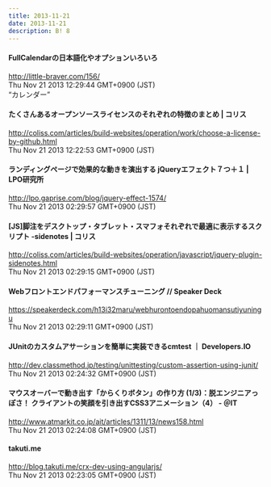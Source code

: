 ```yaml
---
title: 2013-11-21
date: 2013-11-21
description: B! 8
---
```


####   FullCalendarの日本語化やオプションいろいろ
http://little-braver.com/156/<br>
Thu Nov 21 2013 12:29:44 GMT+0900 (JST)<br>
“カレンダー”


####   たくさんあるオープンソースライセンスのそれぞれの特徴のまとめ | コリス
http://coliss.com/articles/build-websites/operation/work/choose-a-license-by-github.html<br>
Thu Nov 21 2013 12:22:53 GMT+0900 (JST)<br>


#### ランディングページで効果的な動きを演出する jQueryエフェクト７つ＋１ | LPO研究所
http://lpo.gaprise.com/blog/jquery-effect-1574/<br>
Thu Nov 21 2013 02:29:57 GMT+0900 (JST)<br>


####   [JS]脚注をデスクトップ・タブレット・スマフォそれぞれで最適に表示するスクリプト -sidenotes | コリス
http://coliss.com/articles/build-websites/operation/javascript/jquery-plugin-sidenotes.html<br>
Thu Nov 21 2013 02:29:15 GMT+0900 (JST)<br>


#### Webフロントエンドパフォーマンスチューニング // Speaker Deck
https://speakerdeck.com/h13i32maru/webhurontoendopahuomansutiyuningu<br>
Thu Nov 21 2013 02:29:11 GMT+0900 (JST)<br>


#### JUnitのカスタムアサーションを簡単に実装できるcmtest ｜ Developers.IO
http://dev.classmethod.jp/testing/unittesting/custom-assertion-using-junit/<br>
Thu Nov 21 2013 02:24:32 GMT+0900 (JST)<br>


####  マウスオーバーで動き出す「からくりボタン」の作り方 (1/3)：脱エンジニアっぽさ！ クライアントの笑顔を引き出すCSS3アニメーション（4） - ＠IT
http://www.atmarkit.co.jp/ait/articles/1311/13/news158.html<br>
Thu Nov 21 2013 02:24:08 GMT+0900 (JST)<br>


####               takuti.me          
http://blog.takuti.me/crx-dev-using-angularjs/<br>
Thu Nov 21 2013 02:23:05 GMT+0900 (JST)<br>


